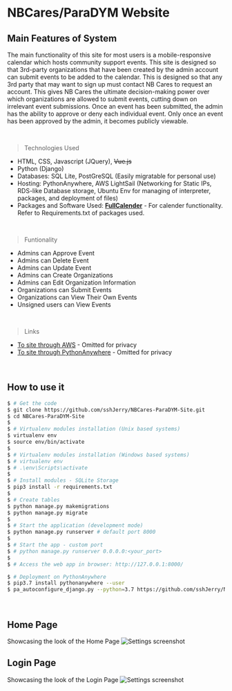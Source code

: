 # NBCares/ParaDYM Website
## Main Features of System
The main functionality of this site for most users is a mobile-responsive calendar which hosts community support events. This site is designed so that 3rd-party organizations that have been created by the admin account can submit events to be added to the calendar. This is designed so that any 3rd party that may want to sign up must contact NB Cares to request an account. This gives NB Cares the ultimate decision-making power over which organizations are allowed to submit events, cutting down on irrelevant event submissions. Once an event has been submitted, the admin has the ability to approve or deny each individual event. Only once an event has been approved by the admin, it becomes publicly viewable. 

<br />

> Technologies Used
- HTML, CSS, Javascript (JQuery), ~~Vue.js~~
- Python (Django)
- Databases: SQL Lite, PostGreSQL (Easily migratable for personal use)
- Hosting: PythonAnywhere, AWS LightSail (Networking for Static IPs, RDS-like Database storage, Ubuntu Env for managing of interpreter, packages, and deployment of files)
- Packages and Software Used: **[FullCalender](https://fullcalendar.io/)** - For calender functionality. Refer to Requirements.txt of packages used.

<br />

> Funtionality
- Admins can Approve Event
- Admins can Delete Event
- Admins can Update Event
- Admins can Create Organizations
- Admins can Edit Organization Information
- Organizations can Submit Events
- Organizations can View Their Own Events
- Unsigned users can View Events

<br />

> Links
- [To site through AWS](https://github.com/sshJerry/NBCares-ParaDYM-Site) - Omitted for privacy
- [To site through PythonAnywhere](https://github.com/sshJerry/NBCares-ParaDYM-Site) - Omitted for privacy

<br />

## How to use it

```bash
$ # Get the code
$ git clone https://github.com/sshJerry/NBCares-ParaDYM-Site.git
$ cd NBCares-ParaDYM-Site
$
$ # Virtualenv modules installation (Unix based systems)
$ virtualenv env
$ source env/bin/activate
$
$ # Virtualenv modules installation (Windows based systems)
$ # virtualenv env
$ # .\env\Scripts\activate
$
$ # Install modules - SQLite Storage
$ pip3 install -r requirements.txt
$
$ # Create tables
$ python manage.py makemigrations
$ python manage.py migrate
$
$ # Start the application (development mode)
$ python manage.py runserver # default port 8000
$
$ # Start the app - custom port
$ # python manage.py runserver 0.0.0.0:<your_port>
$
$ # Access the web app in browser: http://127.0.0.1:8000/

$ # Deployment on PythonAnywhere
$ pip3.7 install pythonanywhere --user
$ pa_autoconfigure_django.py --python=3.7 https://github.com/sshJerry/NBCares-ParaDYM-Site --branch=main --nuke
```

<br />

## Home Page
Showcasing the look of the Home Page
![Settings screenshot](https://i.imgur.com/PlZt5FN.jpeg)

## Login Page
Showcasing the look of the Login Page
![Settings screenshot](https://i.imgur.com/qB0nbgg.png)
